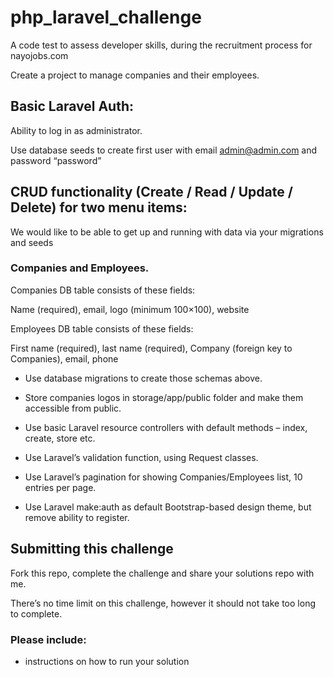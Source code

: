 # php_laravel_challenge
A code test to assess developer skills, during the recruitment process for nayojobs.com

Create a project to manage companies and their employees.

## Basic Laravel Auth: 
Ability to log in as administrator.

Use database seeds to create first user with email admin@admin.com and password “password”


## CRUD functionality (Create / Read / Update / Delete) for two menu items: 

We would like to be able to get up and running with data via your migrations and seeds

### Companies and Employees.

Companies DB table consists of these fields: 

Name (required), email, logo (minimum 100×100), website

Employees DB table consists of these fields: 

First name (required), last name (required), Company (foreign key to Companies), email, phone

* Use database migrations to create those schemas above.

* Store companies logos in storage/app/public folder and make them accessible from public.

* Use basic Laravel resource controllers with default methods – index, create, store etc.

* Use Laravel’s validation function, using Request classes.

* Use Laravel’s pagination for showing Companies/Employees list, 10 entries per page.

* Use Laravel make:auth as default Bootstrap-based design theme, but remove ability to register.

## Submitting this challenge 

Fork this repo, complete the challenge and share your solutions repo with me.

There’s no time limit on this challenge, however it should not take too long to complete.

### Please include:

* instructions on how to run your solution





